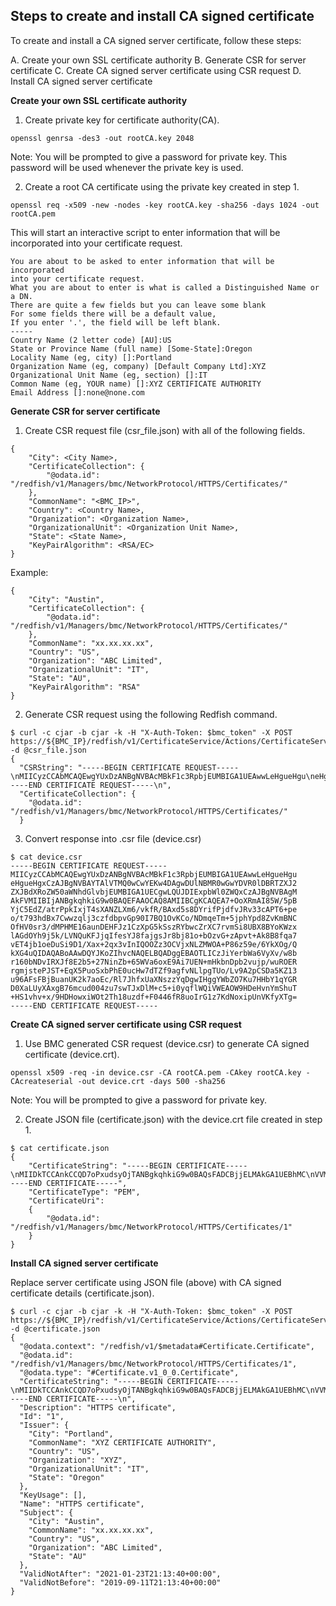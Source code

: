 ## Steps to create and install CA signed certificate

To create and install a CA signed server certificate, follow these steps:

A. Create your own SSL certificate authority
B. Generate CSR for server certificate
C. Create CA signed server certificate using CSR request
D. Install CA signed server certificate

**Create your own SSL certificate authority**

1. Create private key for certificate authority(CA).


```openssl genrsa -des3 -out rootCA.key 2048```

Note: You will be prompted to give a password for private key. This password will be used whenever the private key is used.


2. Create a root CA certificate using the private key created in step 1.

```openssl req -x509 -new -nodes -key rootCA.key -sha256 -days 1024 -out rootCA.pem```

This will start an interactive script to enter information that will be incorporated into your certificate request.

```
You are about to be asked to enter information that will be incorporated
into your certificate request.
What you are about to enter is what is called a Distinguished Name or a DN.
There are quite a few fields but you can leave some blank
For some fields there will be a default value,
If you enter '.', the field will be left blank.
-----
Country Name (2 letter code) [AU]:US
State or Province Name (full name) [Some-State]:Oregon
Locality Name (eg, city) []:Portland
Organization Name (eg, company) [Default Company Ltd]:XYZ
Organizational Unit Name (eg, section) []:IT
Common Name (eg, YOUR name) []:XYZ CERTIFICATE AUTHORITY
Email Address []:none@none.com
```

**Generate CSR for server certificate**

1. Create CSR request file (csr_file.json) with all of the following fields.

```
{
    "City": <City Name>,
    "CertificateCollection": {
        "@odata.id": "/redfish/v1/Managers/bmc/NetworkProtocol/HTTPS/Certificates/"
    },
    "CommonName": "<BMC_IP>",
    "Country": <Country Name>,
    "Organization": <Organization Name>,
    "OrganizationalUnit": <Organization Unit Name>,
    "State": <State Name>,
    "KeyPairAlgorithm": <RSA/EC>
}
```

Example:
```
{
    "City": "Austin",
    "CertificateCollection": {
        "@odata.id": "/redfish/v1/Managers/bmc/NetworkProtocol/HTTPS/Certificates/"
    },
    "CommonName": "xx.xx.xx.xx",
    "Country": "US",
    "Organization": "ABC Limited",
    "OrganizationalUnit": "IT",
    "State": "AU",
    "KeyPairAlgorithm": "RSA"
}
```

2. Generate CSR request using the following Redfish command.

```
$ curl -c cjar -b cjar -k -H "X-Auth-Token: $bmc_token" -X POST https://${BMC_IP}/redfish/v1/CertificateService/Actions/CertificateService.GenerateCSR/ -d @csr_file.json
{
  "CSRString": "-----BEGIN CERTIFICATE REQUEST-----\nMIICyzCCAbMCAQEwgYUxDzANBgNVBAcMBkF1c3RpbjEUMBIGA1UEAwwLeHgueHgu\neHgueHgxCzAJBgNVBAYTAlVTMQ0wCwYEKw4DAgwDUlNBMR0wGwYDVR0lDBRTZXJ2\nZXJBdXRoZW50aWNhdGlvbjEUMBIGA1UECgwLQUJDIExpbWl0ZWQxCzAJBgNVBAgM\nAkFVMIIBIjANBgkqhkiG9w0BAQEFAAOCAQ8AMIIBCgKCAQEA7+OoXRmAI85W/5pB\nYjC5EdZ/atrPpkIxjT4sXANZLXm6/vkfR/BAxd5s8DYrifPjdfvJRv33cAPT6+pe\no/t793hdBx7Cwwzqlj3czfdbpvGp90I7BQ1OvKCo/NDmqeTm+5jphYpd8ZvKmBNC\nOfHV0sr3/dMPHME16aunDEHFJz1CzXpG5kSszRYbwcZrXC7rvmSi8UBX8BYoKWzx\nlAGdOYh9j5k/LVNQuKFJjqIfesYJ8fajgsJr8bj81o+bOzvG+zApvt+Ak8B8fqa7\nvET4jb1oeDuSi9D1/Xax+2qx3vInIQOOZz3OCVjxNLZMWOA+P86z59e/6YkXOg/Q\nkXG4uQIDAQABoAAwDQYJKoZIhvcNAQELBQADggEBAOTLICzJiYerbWa6VyXv/w8b\nr160bNDvIRXJf8E2b5+27NinZb+65WVa6oxE9Ai7UEN+mHkbnDpb2vujp/wuROER\nrgmjstePJST+EqX5PuoSxbPhE0ucHw7dTZf9agfvNLlpgTUo/Lv9A2pCSDa5KZ13\nu96AFsFBjBuanUK2k7aoEc/Rl7JhfxUaXNszzYqDgwIHggYWbZO7Ku7HHbY1qYGR\nD0XaLUyXAxgB76mcud004zu7swTJxDlM+c5+i0yqflWQiVWEAOW9HDeHvnYmShuT\n+HS1vhv+x/9HDHowxiWOt2Th18uzdf+F0446fR8uoIrG1z7KdNoxipUnVKfyXTg=\n-----END CERTIFICATE REQUEST-----\n",
  "CertificateCollection": {
    "@odata.id": "/redfish/v1/Managers/bmc/NetworkProtocol/HTTPS/Certificates/"
  }
```

3. Convert response into .csr file (device.csr)

```
$ cat device.csr
-----BEGIN CERTIFICATE REQUEST-----
MIICyzCCAbMCAQEwgYUxDzANBgNVBAcMBkF1c3RpbjEUMBIGA1UEAwwLeHgueHgu
eHgueHgxCzAJBgNVBAYTAlVTMQ0wCwYEKw4DAgwDUlNBMR0wGwYDVR0lDBRTZXJ2
ZXJBdXRoZW50aWNhdGlvbjEUMBIGA1UECgwLQUJDIExpbWl0ZWQxCzAJBgNVBAgM
AkFVMIIBIjANBgkqhkiG9w0BAQEFAAOCAQ8AMIIBCgKCAQEA7+OoXRmAI85W/5pB
YjC5EdZ/atrPpkIxjT4sXANZLXm6/vkfR/BAxd5s8DYrifPjdfvJRv33cAPT6+pe
o/t793hdBx7Cwwzqlj3czfdbpvGp90I7BQ1OvKCo/NDmqeTm+5jphYpd8ZvKmBNC
OfHV0sr3/dMPHME16aunDEHFJz1CzXpG5kSszRYbwcZrXC7rvmSi8UBX8BYoKWzx
lAGdOYh9j5k/LVNQuKFJjqIfesYJ8fajgsJr8bj81o+bOzvG+zApvt+Ak8B8fqa7
vET4jb1oeDuSi9D1/Xax+2qx3vInIQOOZz3OCVjxNLZMWOA+P86z59e/6YkXOg/Q
kXG4uQIDAQABoAAwDQYJKoZIhvcNAQELBQADggEBAOTLICzJiYerbWa6VyXv/w8b
r160bNDvIRXJf8E2b5+27NinZb+65WVa6oxE9Ai7UEN+mHkbnDpb2vujp/wuROER
rgmjstePJST+EqX5PuoSxbPhE0ucHw7dTZf9agfvNLlpgTUo/Lv9A2pCSDa5KZ13
u96AFsFBjBuanUK2k7aoEc/Rl7JhfxUaXNszzYqDgwIHggYWbZO7Ku7HHbY1qYGR
D0XaLUyXAxgB76mcud004zu7swTJxDlM+c5+i0yqflWQiVWEAOW9HDeHvnYmShuT
+HS1vhv+x/9HDHowxiWOt2Th18uzdf+F0446fR8uoIrG1z7KdNoxipUnVKfyXTg=
-----END CERTIFICATE REQUEST-----
```

**Create CA signed server certificate using CSR request**

1. Use BMC generated CSR request (device.csr) to generate CA signed certificate (device.crt).
```
openssl x509 -req -in device.csr -CA rootCA.pem -CAkey rootCA.key -CAcreateserial -out device.crt -days 500 -sha256
```
Note: You will be prompted to give a password for private key.


2. Create JSON file (certificate.json) with the device.crt file created in step 1.

```
$ cat certificate.json
{
    "CertificateString": "-----BEGIN CERTIFICATE-----\nMIIDkTCCAnkCCQD7oPxudsyOjTANBgkqhkiG9w0BAQsFADCBjjELMAkGA1UEBhMC\nVVMxDzANBgNVBAgMBk9yZWdvbjERMA8GA1UEBwwIUG9ydGxhbmQxDDAKBgNVBAoM\nA1hZWjELMAkGA1UECwwCSVQxIjAgBgNVBAMMGVhZWiBDRVJUSUZJQ0FURSBBVVRI\nT1JJVFkxHDAaBgkqhkiG9w0BCQEWDW5vbmVAbm9uZS5jb20wHhcNMTkwOTEyMDkx\nMzQwWhcNMjEwMTI0MDkxMzQwWjCBhTEPMA0GA1UEBwwGQXVzdGluMRQwEgYDVQQD\nDAt4eC54eC54eC54eDELMAkGA1UEBhMCVVMxDTALBgQrDgMCDANSU0ExHTAbBgNV\nHSUMFFNlcnZlckF1dGhlbnRpY2F0aW9uMRQwEgYDVQQKDAtBQkMgTGltaXRlZDEL\nMAkGA1UECAwCQVUwggEiMA0GCSqGSIb3DQEBAQUAA4IBDwAwggEKAoIBAQDv46hd\nGYAjzlb/mkFiMLkR1n9q2s+mQjGNPixcA1ktebr++R9H8EDF3mzwNiuJ8+N1+8lG\n/fdwA9Pr6l6j+3v3eF0HHsLDDOqWPdzN91um8an3QjsFDU68oKj80Oap5Ob7mOmF\nil3xm8qYE0I58dXSyvf90w8cwTXpq6cMQcUnPULNekbmRKzNFhvBxmtcLuu+ZKLx\nQFfwFigpbPGUAZ05iH2PmT8tU1C4oUmOoh96xgnx9qOCwmvxuPzWj5s7O8b7MCm+\n34CTwHx+pru8RPiNvWh4O5KL0PX9drH7arHe8ichA45nPc4JWPE0tkxY4D4/zrPn\n17/piRc6D9CRcbi5AgMBAAEwDQYJKoZIhvcNAQELBQADggEBAJ+xLxyfBBpRXov/\noRVMyJSWRSSITfzvcZVMcbDXAWR591rdYPNmpmpuDSdtynIvJe33H9FyXRI1UMnw\n5BYpJrVjxxyEvIyoxbJSkLxjkO6TUJNI2w7wBJeUDpwdYWuwmUc6UfO5c5LGSb4z\nzbvfEdSsW+3pHuFopuhU8d/SR14rjZiGpU2MBF+/yEyUXmQ5jIU69UwvIvbch0Zy\naquTL4O3aL1Lc9ACVUsQ7mTUS+niduIsZLvvI+OWMShRo8CEUJl9BKijQJhwvUVf\nUBNa1pVzonLxdt3eRTv93X4cu5ole6wO2DA19PWnlt/16XYw61/5naYckslQTRdc\nGvsIpb0=\n-----END CERTIFICATE-----",
    "CertificateType": "PEM",
    "CertificateUri":
    {
        "@odata.id": "/redfish/v1/Managers/bmc/NetworkProtocol/HTTPS/Certificates/1"
    }
}
```


**Install CA signed server certificate**

Replace server certificate using JSON file (above) with CA signed certificate details (certificate.json).

```
$ curl -c cjar -b cjar -k -H "X-Auth-Token: $bmc_token" -X POST https://${BMC_IP}/redfish/v1/CertificateService/Actions/CertificateService.ReplaceCertificate/ -d @certificate.json
{
  "@odata.context": "/redfish/v1/$metadata#Certificate.Certificate",
  "@odata.id": "/redfish/v1/Managers/bmc/NetworkProtocol/HTTPS/Certificates/1",
  "@odata.type": "#Certificate.v1_0_0.Certificate",
  "CertificateString": "-----BEGIN CERTIFICATE-----\nMIIDkTCCAnkCCQD7oPxudsyOjTANBgkqhkiG9w0BAQsFADCBjjELMAkGA1UEBhMC\nVVMxDzANBgNVBAgMBk9yZWdvbjERMA8GA1UEBwwIUG9ydGxhbmQxDDAKBgNVBAoM\nA1hZWjELMAkGA1UECwwCSVQxIjAgBgNVBAMMGVhZWiBDRVJUSUZJQ0FURSBBVVRI\nT1JJVFkxHDAaBgkqhkiG9w0BCQEWDW5vbmVAbm9uZS5jb20wHhcNMTkwOTEyMDkx\nMzQwWhcNMjEwMTI0MDkxMzQwWjCBhTEPMA0GA1UEBwwGQXVzdGluMRQwEgYDVQQD\nDAt4eC54eC54eC54eDELMAkGA1UEBhMCVVMxDTALBgQrDgMCDANSU0ExHTAbBgNV\nHSUMFFNlcnZlckF1dGhlbnRpY2F0aW9uMRQwEgYDVQQKDAtBQkMgTGltaXRlZDEL\nMAkGA1UECAwCQVUwggEiMA0GCSqGSIb3DQEBAQUAA4IBDwAwggEKAoIBAQDv46hd\nGYAjzlb/mkFiMLkR1n9q2s+mQjGNPixcA1ktebr++R9H8EDF3mzwNiuJ8+N1+8lG\n/fdwA9Pr6l6j+3v3eF0HHsLDDOqWPdzN91um8an3QjsFDU68oKj80Oap5Ob7mOmF\nil3xm8qYE0I58dXSyvf90w8cwTXpq6cMQcUnPULNekbmRKzNFhvBxmtcLuu+ZKLx\nQFfwFigpbPGUAZ05iH2PmT8tU1C4oUmOoh96xgnx9qOCwmvxuPzWj5s7O8b7MCm+\n34CTwHx+pru8RPiNvWh4O5KL0PX9drH7arHe8ichA45nPc4JWPE0tkxY4D4/zrPn\n17/piRc6D9CRcbi5AgMBAAEwDQYJKoZIhvcNAQELBQADggEBAJ+xLxyfBBpRXov/\noRVMyJSWRSSITfzvcZVMcbDXAWR591rdYPNmpmpuDSdtynIvJe33H9FyXRI1UMnw\n5BYpJrVjxxyEvIyoxbJSkLxjkO6TUJNI2w7wBJeUDpwdYWuwmUc6UfO5c5LGSb4z\nzbvfEdSsW+3pHuFopuhU8d/SR14rjZiGpU2MBF+/yEyUXmQ5jIU69UwvIvbch0Zy\naquTL4O3aL1Lc9ACVUsQ7mTUS+niduIsZLvvI+OWMShRo8CEUJl9BKijQJhwvUVf\nUBNa1pVzonLxdt3eRTv93X4cu5ole6wO2DA19PWnlt/16XYw61/5naYckslQTRdc\nGvsIpb0=\n-----END CERTIFICATE-----\n",
  "Description": "HTTPS certificate",
  "Id": "1",
  "Issuer": {
    "City": "Portland",
    "CommonName": "XYZ CERTIFICATE AUTHORITY",
    "Country": "US",
    "Organization": "XYZ",
    "OrganizationalUnit": "IT",
    "State": "Oregon"
  },
  "KeyUsage": [],
  "Name": "HTTPS certificate",
  "Subject": {
    "City": "Austin",
    "CommonName": "xx.xx.xx.xx",
    "Country": "US",
    "Organization": "ABC Limited",
    "State": "AU"
  },
  "ValidNotAfter": "2021-01-23T21:13:40+00:00",
  "ValidNotBefore": "2019-09-11T21:13:40+00:00"
}
```
